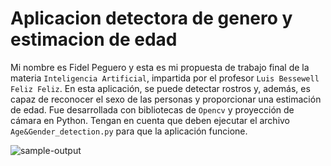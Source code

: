 # Aplicacion detectora de genero y estimacion de edad 

Mi nombre es Fidel Peguero y esta es mi propuesta de trabajo final de la materia `Inteligencia Artificial`, impartida por el profesor `Luis Bessewell Feliz Feliz`. En esta aplicación, se puede detectar rostros y, además, es capaz de reconocer el sexo de las personas y proporcionar una estimación de edad. Fue desarrollada con bibliotecas de `Opencv` y proyección de cámara en Python. Tengan en cuenta que deben ejecutar el archivo `Age&Gender_detection.py` para que la aplicación funcione.

![sample-output](https://github.com/fideldavid11/app_rostro_id/assets/113791442/493e5b76-a466-467d-814a-86d01cb33ac9)

